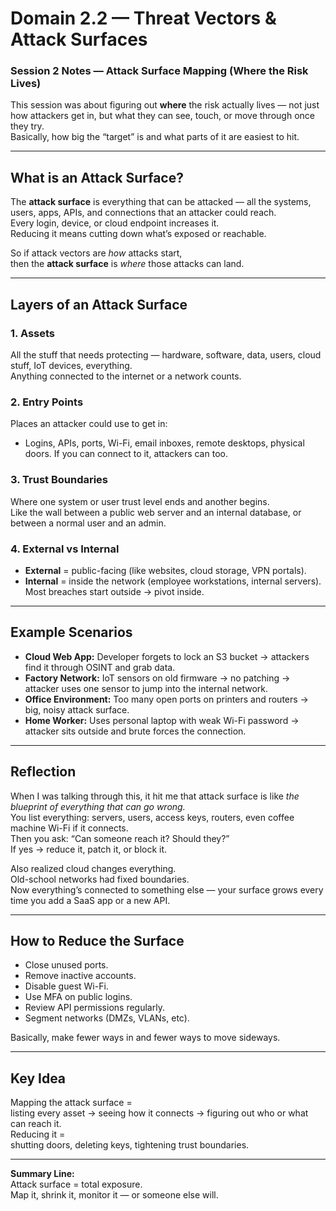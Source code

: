 # Domain 2.2 — Threat Vectors & Attack Surfaces  
### Session 2 Notes — Attack Surface Mapping (Where the Risk Lives)

This session was about figuring out **where** the risk actually lives — not just how attackers get in, but what they can see, touch, or move through once they try.  
Basically, how big the “target” is and what parts of it are easiest to hit.

---

## What is an Attack Surface?

The **attack surface** is everything that can be attacked — all the systems, users, apps, APIs, and connections that an attacker could reach.  
Every login, device, or cloud endpoint increases it.  
Reducing it means cutting down what’s exposed or reachable.

So if attack vectors are *how* attacks start,  
then the **attack surface** is *where* those attacks can land.

---

## Layers of an Attack Surface

### 1. Assets  
All the stuff that needs protecting — hardware, software, data, users, cloud stuff, IoT devices, everything.  
Anything connected to the internet or a network counts.

### 2. Entry Points  
Places an attacker could use to get in:
- Logins, APIs, ports, Wi-Fi, email inboxes, remote desktops, physical doors.
If you can connect to it, attackers can too.

### 3. Trust Boundaries  
Where one system or user trust level ends and another begins.  
Like the wall between a public web server and an internal database, or between a normal user and an admin.

### 4. External vs Internal  
- **External** = public-facing (like websites, cloud storage, VPN portals).  
- **Internal** = inside the network (employee workstations, internal servers).  
Most breaches start outside → pivot inside.

---

## Example Scenarios

- **Cloud Web App:** Developer forgets to lock an S3 bucket → attackers find it through OSINT and grab data.  
- **Factory Network:** IoT sensors on old firmware → no patching → attacker uses one sensor to jump into the internal network.  
- **Office Environment:** Too many open ports on printers and routers → big, noisy attack surface.  
- **Home Worker:** Uses personal laptop with weak Wi-Fi password → attacker sits outside and brute forces the connection.

---

## Reflection 

When I was talking through this, it hit me that attack surface is like *the blueprint of everything that can go wrong.*  
You list everything: servers, users, access keys, routers, even coffee machine Wi-Fi if it connects.  
Then you ask: “Can someone reach it? Should they?”  
If yes → reduce it, patch it, or block it.

Also realized cloud changes everything.  
Old-school networks had fixed boundaries.  
Now everything’s connected to something else — your surface grows every time you add a SaaS app or a new API.

---

## How to Reduce the Surface

- Close unused ports.  
- Remove inactive accounts.  
- Disable guest Wi-Fi.  
- Use MFA on public logins.  
- Review API permissions regularly.  
- Segment networks (DMZs, VLANs, etc).  

Basically, make fewer ways in and fewer ways to move sideways.

---

## Key Idea

Mapping the attack surface =  
listing every asset → seeing how it connects → figuring out who or what can reach it.  
Reducing it =  
shutting doors, deleting keys, tightening trust boundaries.

---

**Summary Line:**  
Attack surface = total exposure.  
Map it, shrink it, monitor it — or someone else will.
